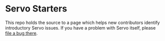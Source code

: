 # Servo Starters

This repo holds the source to a page which helps new contributors identify
introductory Servo issues. If you have a problem with Servo itself, please
[file a bug there](https://github.com/servo/servo/issues/new). 

